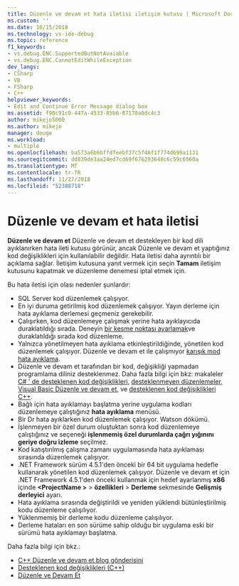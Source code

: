 ```yaml
---
title: Düzenle ve devam et hata iletisi iletişim kutusu | Microsoft Docs
ms.custom: ''
ms.date: 10/15/2018
ms.technology: vs-ide-debug
ms.topic: reference
f1_keywords:
- vs.debug.ENC.SupportedButNotAvaiable
- vs.debug.ENC.CannotEditWhileException
dev_langs:
- CSharp
- VB
- FSharp
- C++
helpviewer_keywords:
- Edit and Continue Error Message dialog box
ms.assetid: f98c91c0-447a-4533-85b6-87170a0dc4c3
author: mikejo5000
ms.author: mikejo
manager: douge
ms.workload:
- multiple
ms.openlocfilehash: ba573a6b6bffdfeebf37c5f46f1f774d699a1131
ms.sourcegitcommit: dd839de3aa24ed7cd69f676293648c6c59c6560a
ms.translationtype: MT
ms.contentlocale: tr-TR
ms.lasthandoff: 11/27/2018
ms.locfileid: "52388718"
---
```

# <a name="edit-and-continue-error-message"></a>Düzenle ve devam et hata iletisi 

**Düzenle ve devam et** Düzenle ve devam et destekleyen bir kod dili ayıklanırken hata ileti kutusu görünür, ancak Düzenle ve devam et yaptığınız kod değişiklikleri için kullanılabilir değildir. Hata iletisi daha ayrıntılı bir açıklama sağlar. İletişim kutusuna yanıt vermek için seçin **Tamam** iletişim kutusunu kapatmak ve düzenleme denemesi iptal etmek için.  

Bu hata iletisi için olası nedenler şunlardır:  

-   SQL Server kod düzenlemek çalışıyor.
-   En iyi duruma getirilmiş kod düzenlemek çalışıyor. Yayın derleme için hata ayıklama derlemesi geçmeniz gerekebilir.
-   Çalışırken, kod düzenlemeye çalışmak yerine hata ayıklayıcıda duraklatıldığı sırada. Deneyin [bir kesme noktası ayarlamak](../debugger/using-breakpoints.md)ve duraklatıldığı sırada kod düzenleme.
-   Yalnızca yönetilmeyen hata ayıklama etkinleştirildiğinde, yönetilen kod düzenlemek çalışıyor. Düzenle ve devam et ile çalışmıyor [karışık mod hata ayıklama](../debugger/how-to-debug-in-mixed-mode.md).
-   Düzenle ve devam et tarafından bir kod, değişikliği yapmadan programlama diliniz desteklenmez. Daha fazla bilgi için bkz: makaleler [C# ' de desteklenen kod değişiklikleri](supported-code-changes-csharp.md), [desteklenmeyen düzenlemeler, Visual Basic Düzenle ve devam et](unsupported-edits-in-visual-basic-edit-and-continue.md), ve [desteklenen kod değişiklikleri C++](supported-code-changes-cpp.md).
-   Bağlı için hata ayıklamayı başlatma yerine uygulama kodları düzenlemeye çalıştığınız **hata ayıklama** menüsü.  
-   Bir Dr hata ayıklarken kod düzenlemek çalışıyor. Watson dökümü.  
-   İşlenmeyen bir özel durum oluştuktan sonra kod düzenlemeye çalıştığınız ve seçeneği **işlenmemiş özel durumlarda çağrı yığınını geriye doğru izleme** seçilmez.  
-   Kod katıştırılmış çalışma zamanı uygulamasında hata ayıklaması sırasında düzenlemek çalışıyor.
-   .NET Framework sürüm 4.5.1'den önceki bir 64 bit uygulama hedefle kullanarak yönetilen kod düzenlemek çalışıyor. Düzenle ve devam et için .NET Framework 4.5.1'den önceki kullanmak için hedef ayarlanmış **x86** içinde  **\<ProjectName >** > **özellikleri**  >  **Derleme** sekmesinde **Gelişmiş derleyici** ayarı.  
-   Hata ayıklama sırasında değiştirildi ve yeniden yüklendi bütünleştirilmiş kodu düzenleme çalışılıyor.  
-   Yüklenmemiş bir derleme kodu düzenleme çalışılıyor.  
-   Derleme hataları en son sürüme sahip olduğu bir uygulama eski bir sürümü hata ayıklamayı başlatma.
  
Daha fazla bilgi için bkz.:
- [C++ Düzenle ve devam et blog gönderisini](https://blogs.msdn.microsoft.com/vcblog/2016/07/01/c-edit-and-continue-in-visual-studio-2015-update-3/)  
- [Desteklenen kod değişiklikleri (C++)](../debugger/supported-code-changes-cpp.md)
- [Düzenle ve Devam Et](../debugger/edit-and-continue.md)